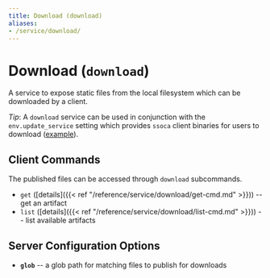 ```yaml
---
title: Download (download)
aliases:
- /service/download/
---
```


# Download (`download`)

A service to expose static files from the local filesystem which can be downloaded by a client.

*Tip*: A `download` service can be used in conjunction with the `env.update_service` setting which provides `ssoca` client binaries for users to download ([example](https://github.com/dpb587/ssoca-bosh-release/blob/46f9a6e0cc45cfbe0ed4ec4b14d155dbeee0c303/jobs/ssoca/templates/etc/server.conf.erb#L113-L125)).


## Client Commands

The published files can be accessed through `download` subcommands.

 * `get` ([details]({{< ref "/reference/service/download/get-cmd.md" >}})) -- get an artifact
 * `list` ([details]({{< ref "/reference/service/download/list-cmd.md" >}})) -- list available artifacts


## Server Configuration Options

 * **`glob`** -- a glob path for matching files to publish for downloads
